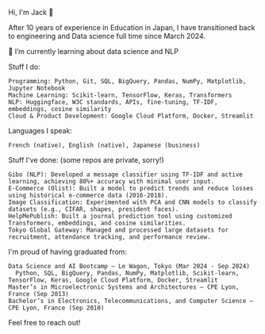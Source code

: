 Hi, I'm Jack 👋

After 10 years of experience in Education in Japan, I have transitioned back to engineering and Data science full time since March 2024. 

🌱 I’m currently learning about data science and NLP

Stuff I do:

    Programming: Python, Git, SQL, BigQuery, Pandas, NumPy, Matplotlib, Jupyter Notebook
    Machine Learning: Scikit-learn, TensorFlow, Keras, Transformers
    NLP: Huggingface, W3C standards, APIs, fine-tuning, TF-IDF, embeddings, cosine similarity
    Cloud & Product Development: Google Cloud Platform, Docker, Streamlit
    
Languages I speak:

    French (native), English (native), Japanese (business)

Stuff I've done: (some repos are private, sorry!)

    Gibo (NLP): Developed a message classifier using TF-IDF and active learning, achieving 80%+ accuracy with minimal user input.
    E-Commerce (Olist): Built a model to predict trends and reduce losses using historical e-commerce data (2016-2018).
    Image Classification: Experimented with PCA and CNN models to classify datasets (e.g., CIFAR, shapes, president faces).
    HelpMePublish: Built a journal prediction tool using customized Transformers, embeddings, and cosine similarities.
    Tokyo Global Gateway: Managed and processed large datasets for recruitment, attendance tracking, and performance review.

I'm proud of having graduated from:

    Data Science and AI Bootcamp – Le Wagon, Tokyo (Mar 2024 - Sep 2024)
      Python, SQL, BigQuery, Pandas, NumPy, Matplotlib, Scikit-learn, TensorFlow, Keras, Google Cloud Platform, Docker, Streamlit
    Master’s in Microelectronic Systems and Architectures – CPE Lyon, France (Sep 2013)
    Bachelor’s in Electronics, Telecommunications, and Computer Science – CPE Lyon, France (Sep 2010)

Feel free to reach out!
